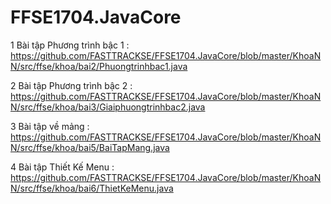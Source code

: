 # FFSE1704.JavaCore
1 Bài tập Phương trình bậc 1  : https://github.com/FASTTRACKSE/FFSE1704.JavaCore/blob/master/KhoaNN/src/ffse/khoa/bai2/Phuongtrinhbac1.java

2 Bài tập Phương trình bậc 2 : 
https://github.com/FASTTRACKSE/FFSE1704.JavaCore/blob/master/KhoaNN/src/ffse/khoa/bai3/Giaiphuongtrinhbac2.java

3 Bài tập về mảng :
https://github.com/FASTTRACKSE/FFSE1704.JavaCore/blob/master/KhoaNN/src/ffse/khoa/bai5/BaiTapMang.java

4 Bài tập Thiết Kế Menu : 
https://github.com/FASTTRACKSE/FFSE1704.JavaCore/blob/master/KhoaNN/src/ffse/khoa/bai6/ThietKeMenu.java
